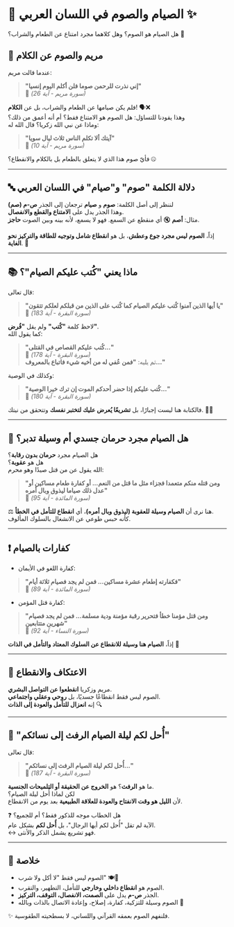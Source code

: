# 🌙 الصيام والصوم في اللسان العربي ✨

هل الصيام هو الصوم؟ وهل كلاهما مجرد امتناع عن الطعام والشراب؟ 🤔

## 🤫 مريم والصوم عن الكلام

عندما قالت مريم:  
> **"إني نذرت للرحمن صوما فلن أكلم اليوم إنسيا"**  
📖 *(سورة مريم - آية 26)*

فلم يكن صيامها عن الطعام والشراب، بل عن **الكلام**! 🗣❌  
وهذا يقودنا للتساؤل: هل الصوم هو الامتناع فقط؟ أم أنه أعمق من ذلك؟  
وماذا عن نبي الله زكريا؟ قال الله له:  
> **"آيتك ألا تكلم الناس ثلاث ليال سويا"**  
📖 *(سورة مريم - آية 10)*

فأيّ صوم هذا الذي لا يتعلق بالطعام بل بالكلام والانقطاع؟ 🤐

---

## 🔤 دلالة الكلمة "صوم" و"صيام" في اللسان العربي

لننظر إلى أصل الكلمة: **صوم** و **صيام** ترجعان إلى الجذر **ص-م (صم)**  
وهذا الجذر يدل على **الامتناع والقطع والانفصال**.  
مثال: **أصم** 🔇 أي منقطع عن السمع. فهو لا يسمع، لأنه بينه وبين الصوت **حاجز**.

إذاً، **الصوم ليس مجرد جوع وعطش**، بل هو **انقطاع شامل وتوجيه للطاقة والتركيز نحو الغاية**. 💫

---

## 📚 ماذا يعني "كُتب عليكم الصيام"؟

قال تعالى:  
> **"يا أيها الذين آمنوا كُتب عليكم الصيام كما كُتب على الذين من قبلكم لعلكم تتقون"**  
📖 *(سورة البقرة - آية 183)*

لاحظ كلمة **"كُتب"** ولم يقل **"فُرض"**.  
كما يقول الله:  
> **"كُتب عليكم القصاص في القتلى..."**  
📖 *(سورة البقرة - آية 178)*  
ثم يليه: **"فمن عُفي له من أخيه شيء فاتباع بالمعروف..."**

وكذلك في الوصية:  
> **"كُتب عليكم إذا حضر أحدكم الموت إن ترك خيرا الوصية..."**  
📖 *(سورة البقرة - آية 180)*

فالكتابة هنا ليست إجبارًا، بل **تشريعًا يُعرض عليك لتختبر نفسك** وتتحقق من نيتك. 🧠💭

---

## 🎯 هل الصيام مجرد حرمان جسدي أم وسيلة تدبر؟

هل الصيام مجرد **حرمان بدون رقابة**؟  
هل هو **عقوبة**؟  
الله يقول عن من قتل صيدًا وهو محرم:

> **"ومن قتله منكم متعمدا فجزاء مثل ما قتل من النعم... أو كفارة طعام مساكين أو عدل ذلك صياما ليذوق وبال أمره"**  
📖 *(سورة المائدة - آية 95)*

⚖️ هنا نرى أن **الصيام وسيلة للعقوبة (ليذوق وبال أمره)**، أي **انقطاع للتأمل في الخطأ**.  
كأنه حبس طوعي عن الانشغال بالسلوك المألوف.

---

## ❗ كفارات بالصيام

- كفارة اللغو في الأيمان:
> **"فكفارته إطعام عشرة مساكين... فمن لم يجد فصيام ثلاثة أيام"**  
📖 *(سورة المائدة - آية 89)*

- كفارة قتل المؤمن:
> **"ومن قتل مؤمنا خطأ فتحرير رقبة مؤمنة ودية مسلمة... فمن لم يجد فصيام شهرين متتابعين"**  
📖 *(سورة النساء - آية 92)*

إذاً، **الصيام هنا وسيلة للانقطاع عن السلوك المعتاد والتأمل في الذات** 🌌

---

## 🛑 الاعتكاف والانقطاع

مريم وزكريا **انقطعوا عن التواصل البشري**.  
الصوم ليس فقط انقطاعًا جسديًا، بل **روحي وعقلي واجتماعي**.  
إنه **انعزال للتأمل والعودة إلى الذات** 🔍

---

## 🌌 "أُحل لكم ليلة الصيام الرفث إلى نسائكم"

قال تعالى:  
> **"أُحل لكم ليلة الصيام الرفث إلى نسائكم..."**  
📖 *(سورة البقرة - آية 187)*

ما هو **الرفث**؟ هو **الخروج عن الحقيقة أو التلميحات الجنسية**.  
لكن لماذا أُحل ليلة الصيام؟  
لأن **الليل هو وقت الانفتاح والعودة للعلاقة الطبيعية** بعد يوم من الانقطاع.

❓ هل الخطاب موجه للذكور فقط؟ أم للجميع؟  
الآية لم تقل "أُحل لكم أيها الرجال"، بل **أُحل لكم** بشكل عام.  
↔️ فهو تشريع يشمل الذكر والأنثى.

---

## 🧠 خلاصة

- الصوم ليس فقط "لا أكل ولا شرب" 🍽🚫
- الصوم هو **انقطاع داخلي وخارجي** للتأمل، التطهير، والتقرب.
- الجذر **ص-م** يدل على **الصمت، الانفصال، التوقف، التركيز**.
- الصوم وسيلة للتزكية، كفارة، إصلاح، وإعادة الاتصال بالذات وبالله 💞

✨ فلنفهم الصوم بعمقه القرآني واللساني، لا بسطحيته الطقوسية.  
